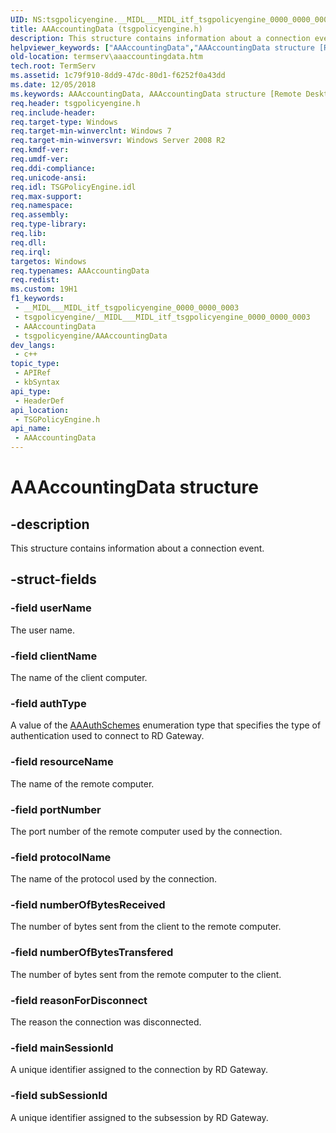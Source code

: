 ```yaml
---
UID: NS:tsgpolicyengine.__MIDL___MIDL_itf_tsgpolicyengine_0000_0000_0003
title: AAAccountingData (tsgpolicyengine.h)
description: This structure contains information about a connection event.
helpviewer_keywords: ["AAAccountingData","AAAccountingData structure [Remote Desktop Services]","__MIDL___MIDL_itf_tsgpolicyengine_0000_0000_0003","termserv.aaaccountingdata","tsgpolicyengine/AAAccountingData"]
old-location: termserv\aaaccountingdata.htm
tech.root: TermServ
ms.assetid: 1c79f910-8dd9-47dc-80d1-f6252f0a43dd
ms.date: 12/05/2018
ms.keywords: AAAccountingData, AAAccountingData structure [Remote Desktop Services], __MIDL___MIDL_itf_tsgpolicyengine_0000_0000_0003, termserv.aaaccountingdata, tsgpolicyengine/AAAccountingData
req.header: tsgpolicyengine.h
req.include-header: 
req.target-type: Windows
req.target-min-winverclnt: Windows 7
req.target-min-winversvr: Windows Server 2008 R2
req.kmdf-ver: 
req.umdf-ver: 
req.ddi-compliance: 
req.unicode-ansi: 
req.idl: TSGPolicyEngine.idl
req.max-support: 
req.namespace: 
req.assembly: 
req.type-library: 
req.lib: 
req.dll: 
req.irql: 
targetos: Windows
req.typenames: AAAccountingData
req.redist: 
ms.custom: 19H1
f1_keywords:
 - __MIDL___MIDL_itf_tsgpolicyengine_0000_0000_0003
 - tsgpolicyengine/__MIDL___MIDL_itf_tsgpolicyengine_0000_0000_0003
 - AAAccountingData
 - tsgpolicyengine/AAAccountingData
dev_langs:
 - c++
topic_type:
 - APIRef
 - kbSyntax
api_type:
 - HeaderDef
api_location:
 - TSGPolicyEngine.h
api_name:
 - AAAccountingData
---
```


# AAAccountingData structure


## -description

This structure contains information about a connection event.

## -struct-fields

### -field userName

The user name.

### -field clientName

The name of the client computer.

### -field authType

A value of the <a href="/windows/win32/api/tsgpolicyengine/ne-tsgpolicyengine-aaauthschemes">AAAuthSchemes</a> enumeration type that specifies the type of authentication used to connect to RD Gateway.

### -field resourceName

The name of the remote computer.

### -field portNumber

The port number of the remote computer used by the connection.

### -field protocolName

The name of the protocol used by the connection.

### -field numberOfBytesReceived

The number of bytes sent from the client to the remote computer.

### -field numberOfBytesTransfered

The number of bytes sent from the remote computer to the client.

### -field reasonForDisconnect

The reason the connection was disconnected.

### -field mainSessionId

A unique identifier assigned to the connection  by RD Gateway.

### -field subSessionId

A unique identifier assigned to the subsession by RD Gateway.

